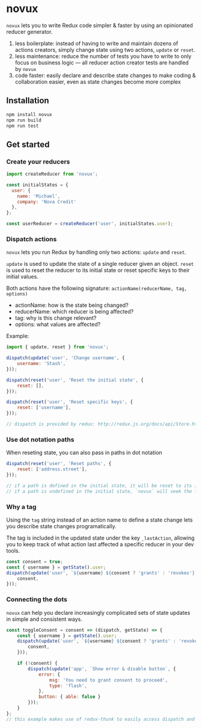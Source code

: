 # novux
`novux` lets you to write Redux code simpler & faster by using an opinionated reducer generator.

1. less boilerplate: instead of having to write and maintain dozens of actions creators, simply change state using two actions, `update` or `reset`.
2. less maintenance: reduce the number of tests you have to write to only focus on business logic — all reducer action creator tests are handled by `novux`
3. code faster: easily declare and describe state changes to make coding & collaboration easier, even as state changes become more complex

## Installation

```bash
npm install novux
npm run build
npm run test
```

## Get started
### Create your reducers
```js
import createReducer from 'novux';

const initialStates = {
  user: {
    name: 'Michael',
    company: 'Nova Credit'
  },
};

const userReducer = createReducer('user', initialStates.user);
```

### Dispatch actions
`novux` lets you run Redux by handling only two actions: `update` and `reset`.

`update` is used to update the state of a single reducer given an object.
`reset` is used to reset the reducer to its initial state or reset specific keys to their initial values.

Both actions have the following signature:
`actionName(reducerName, tag, options)`

- actionName: how is the state being changed?
- reducerName: which reducer is being affected?
- tag: why is this change relevant?
- options: what values are affected?

Example:
```js
import { update, reset } from 'novux';

dispatch(update('user', 'Change username', {
	username: 'Stash',
}));

dispatch(reset('user', 'Reset the initial state', {
	reset: [],
}));

dispatch(reset('user', 'Reset specific keys', {
	reset: ['username'],
}));

// dispatch is provided by redux: http://redux.js.org/docs/api/Store.html#dispatchaction
```

### Use dot notation paths
When reseting state, you can also pass in paths in dot notation
```js
dispatch(reset('user', 'Reset paths', {
	reset: ['address.street'],
}));

// if a path is defined in the initial state, it will be reset to its initial value
// if a path is undefined in the initial state, `novux` will seek the longest sub path defined in the initial state and reset
```

### Why a tag
Using the `tag` string instead of an action name to define a state change lets you describe state changes programatically.

The tag is included in the updated state under the key `_lastAction`, allowing you to keep track of what action last affected a specific reducer in your dev tools.

```js
const consent = true;
const { username } = getState().user;
dispatch(update('user', `${username} ${consent ? 'grants' : 'revokes'} consent`, {
	consent,
}));
```

### Connecting the dots
`novux` can help you declare increasingly complicated sets of state updates in simple and consistent ways.

```js
const toggleConsent = consent => (dispatch, getState) => {
	const { username } = getState().user;
	dispatch(update('user', `${username} ${consent ? 'grants' : 'revokes'} consent`, {
		consent,
	}));

	if (!consent) {
		dispatch(update('app', `Show error & disable button`, {
			error: {
				msg: 'You need to grant consent to proceed',
				type: 'flash',
			},
			button: { able: false }
		}));
	}
};
// this example makes use of redux-thunk to easily access dispatch and state
```
